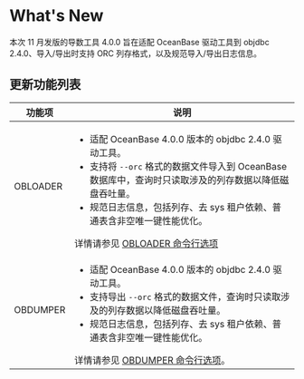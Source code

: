 # What's New

本次 11 月发版的导数工具 4.0.0 旨在适配 OceanBase 驱动工具到 objdbc 2.4.0、导入/导出时支持 ORC 列存格式，以及规范导入/导出日志信息。

## 更新功能列表



|   功能项    | 说明 |
|----------|---------|
| OBLOADER | <ul><li> 适配 OceanBase 4.0.0 版本的 objdbc 2.4.0 驱动工具。 </li>  <li> 支持将 `--orc` 格式的数据文件导入到 OceanBase 数据库中，查询时只读取涉及的列存数据以降低磁盘吞吐量。 </li><li> 规范日志信息，包括列存、去 sys 租户依赖、普通表含非空唯一键性能优化。 </li> </ul> 详情请参见 [OBLOADER 命令行选项](3.OBLOADER/2.obloader-user-guide/3.obloader-command-line-options.md)|
| OBDUMPER | <ul><li> 适配 OceanBase 4.0.0 版本的 objdbc 2.4.0 驱动工具。</li><li> 支持导出 `--orc` 格式的数据文件，查询时只读取涉及的列存数据以降低磁盘吞吐量。</li><li> 规范日志信息，包括列存、去 sys 租户依赖、普通表含非空唯一键性能优化。</li></ul>详情请参见 [OBDUMPER 命令行选项](4.OBDUMPER/2.obdumper-user-guide/3.obdumper-command-line-options.md)。|